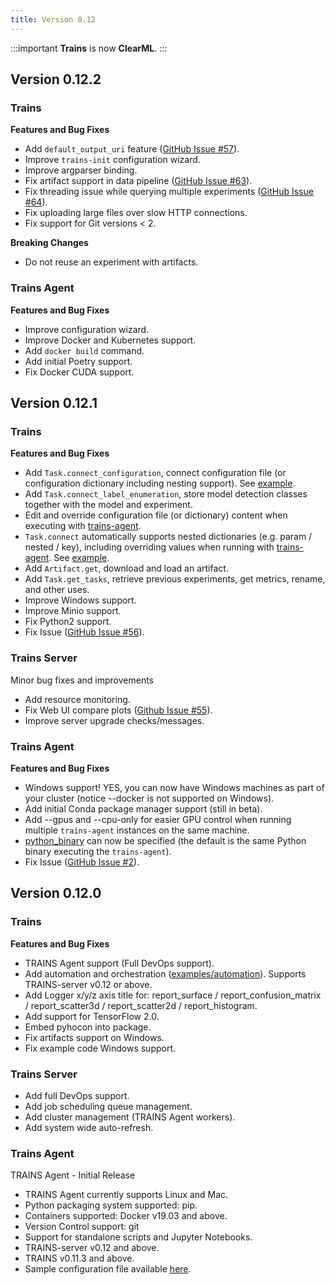```yaml
---
title: Version 0.12
---
```

:::important
**Trains** is now **ClearML**.
:::

## Version 0.12.2

### Trains

**Features and Bug Fixes**

* Add `default_output_uri` feature ([GitHub Issue #57](https://github.com/allegroai/trains/issues/57)).
* Improve `trains-init` configuration wizard.
* Improve argparser binding.
* Fix artifact support in data pipeline ([GitHub Issue #63](https://github.com/allegroai/trains/issues/63)).
* Fix threading issue while querying multiple experiments ([GitHub Issue #64](https://github.com/allegroai/trains/issues/64)).
* Fix uploading large files over slow HTTP connections.
* Fix support for Git versions < 2.

**Breaking Changes**

* Do not reuse an experiment with artifacts.

### Trains Agent

**Features and Bug Fixes**

* Improve configuration wizard.
* Improve Docker and Kubernetes support.
* Add `docker build` command.
* Add initial Poetry support.
* Fix Docker CUDA support.

## Version 0.12.1

### Trains

**Features and Bug Fixes**

* Add `Task.connect_configuration`, connect configuration file (or configuration dictionary including nesting support). See [example](https://github.com/allegroai/trains/blob/master/examples/frameworks/tensorflow/manual_model_upload.py).
* Add `Task.connect_label_enumeration`, store model detection classes together with the model and experiment.
* Edit and override configuration file (or dictionary) content when executing with [trains-agent](https://github.com/allegroai/trains-agent).
* `Task.connect` automatically supports nested dictionaries (e.g. param / nested / key), including overriding values when 
  running with [trains-agent](https://github.com/allegroai/trains-agent). See [example](https://github.com/allegroai/trains/blob/master/examples/frameworks/tensorflow/manual_model_upload.py).
* Add `Artifact.get`, download and load an artifact.
* Add `Task.get_tasks`, retrieve previous experiments, get metrics, rename, and other uses.
* Improve Windows support.
* Improve Minio support.
* Fix Python2 support.
* Fix Issue ([GitHub Issue #56](https://github.com/allegroai/trains/issues/56)).

### Trains Server

Minor bug fixes and improvements

* Add resource monitoring.
* Fix Web UI compare plots ([Github Issue #55](https://github.com/allegroai/clearml/issues/55)).
* Improve server upgrade checks/messages.

### Trains Agent

**Features and Bug Fixes**

* Windows support! YES, you can now have Windows machines as part of your cluster (notice --docker is not supported on Windows).
* Add initial Conda package manager support (still in beta).
* Add --gpus and --cpu-only for easier GPU control when running multiple `trains-agent` instances on the same machine.
* [python_binary](https://github.com/allegroai/trains-agent/blob/master/docs/trains.conf#L35) can now be specified (the default is the same Python binary executing the `trains-agent`).
* Fix Issue ([GitHub Issue #2](https://github.com/allegroai/trains-agent/issues/2)).

## Version 0.12.0

### Trains

**Features and Bug Fixes**

* TRAINS Agent support (Full DevOps support).
* Add automation and orchestration ([examples/automation](https://github.com/allegroai/trains/tree/master/examples/automation)). 
  Supports TRAINS-server v0.12 or above.
* Add Logger x/y/z axis title for: report_surface / report_confusion_matrix / report_scatter3d / report_scatter2d / report_histogram.
* Add support for TensorFlow 2.0.
* Embed pyhocon into package.
* Fix artifacts support on Windows.
* Fix example code Windows support.

### Trains Server

* Add full DevOps support.
* Add job scheduling queue management.
* Add cluster management (TRAINS Agent workers).
* Add system wide auto-refresh.

### Trains Agent

TRAINS Agent - Initial Release

* TRAINS Agent currently supports Linux and Mac.
* Python packaging system supported: pip.
* Containers supported: Docker v19.03 and above.
* Version Control support: git
* Support for standalone scripts and Jupyter Notebooks.
* TRAINS-server v0.12 and above.
* TRAINS v0.11.3 and above.
* Sample configuration file available [here](https://github.com/allegroai/trains-agent/blob/master/docs/trains.conf).